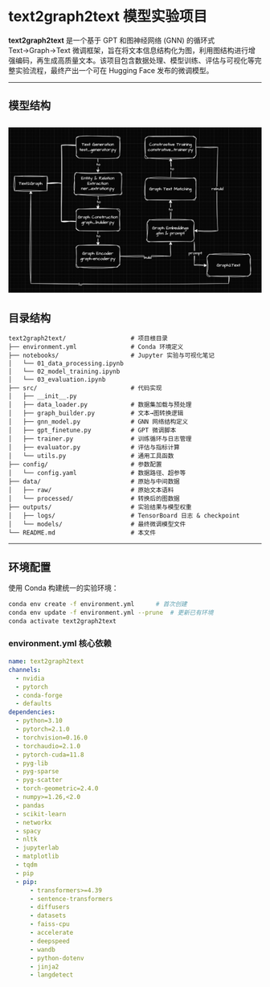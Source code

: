 # text2graph2text 模型实验项目

**text2graph2text** 是一个基于 GPT 和图神经网络 (GNN) 的循环式 Text→Graph→Text 微调框架，旨在将文本信息结构化为图，利用图结构进行增强编码，再生成高质量文本。该项目包含数据处理、模型训练、评估与可视化等完整实验流程，最终产出一个可在 Hugging Face 发布的微调模型。

---

## 模型结构
![text2graph2text-model](./public/model_structure.png)
---

## 目录结构

```
text2graph2text/                  # 项目根目录
├── environment.yml               # Conda 环境定义
├── notebooks/                    # Jupyter 实验与可视化笔记
│   └── 01_data_processing.ipynb
│   └── 02_model_training.ipynb
│   └── 03_evaluation.ipynb
├── src/                          # 代码实现
│   ├── __init__.py
│   ├── data_loader.py            # 数据集加载与预处理
│   ├── graph_builder.py          # 文本→图转换逻辑
│   ├── gnn_model.py              # GNN 网络结构定义
│   ├── gpt_finetune.py           # GPT 微调脚本
│   ├── trainer.py                # 训练循环与日志管理
│   ├── evaluator.py              # 评估与指标计算
│   └── utils.py                  # 通用工具函数
├── config/                       # 参数配置
│   └── config.yaml               # 数据路径、超参等
├── data/                         # 原始与中间数据
│   ├── raw/                      # 原始文本语料
│   └── processed/                # 转换后的图数据
├── outputs/                      # 实验结果与模型权重
│   ├── logs/                     # TensorBoard 日志 & checkpoint
│   └── models/                   # 最终微调模型文件
└── README.md                     # 本文件
```

---

## 环境配置

使用 Conda 构建统一的实验环境：

```bash
conda env create -f environment.yml      # 首次创建
conda env update -f environment.yml --prune  # 更新已有环境
conda activate text2graph2text
```

### environment.yml 核心依赖

```yaml
name: text2graph2text
channels:
  - nvidia
  - pytorch
  - conda-forge
  - defaults
dependencies:
  - python=3.10
  - pytorch=2.1.0
  - torchvision=0.16.0
  - torchaudio=2.1.0
  - pytorch-cuda=11.8
  - pyg-lib
  - pyg-sparse
  - pyg-scatter
  - torch-geometric=2.4.0
  - numpy>=1.26,<2.0
  - pandas
  - scikit-learn
  - networkx
  - spacy
  - nltk
  - jupyterlab
  - matplotlib
  - tqdm
  - pip
  - pip:
      - transformers>=4.39
      - sentence-transformers
      - diffusers
      - datasets
      - faiss-cpu
      - accelerate
      - deepspeed
      - wandb
      - python-dotenv
      - jinja2
      - langdetect
```
